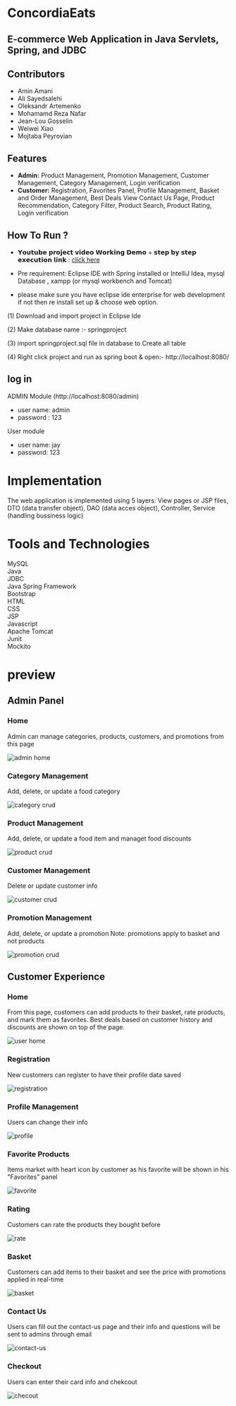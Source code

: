 # ConcordiaEats

## E-commerce Web Application in Java Servlets, Spring, and JDBC

## Contributors

- Amin Amani
- Ali Sayedsalehi
- Oleksandr Artemenko
- Mohamamd Reza Nafar
- Jean-Lou Gosselin
- Weiwei Xiao
- Mojtaba Peyrovian

## Features

- **Admin:** Product Management, Promotion Management, Customer Management, Category Management, Login verification
- **Customer:** Registration, Favorites Panel, Profile Management, Basket and Order Management, Best Deals View
  Contact Us Page, Product Recommendation, Category Filter, Product Search, Product Rating, Login verification

## How To Run ?

- 𝗬𝗼𝘂𝘁𝘂𝗯𝗲 𝗽𝗿𝗼𝗷𝗲𝗰𝘁 𝘃𝗶𝗱𝗲𝗼 𝗪𝗼𝗿𝗸𝗶𝗻𝗴 𝗗𝗲𝗺𝗼 + 𝘀𝘁𝗲𝗽 𝗯𝘆 𝘀𝘁𝗲𝗽 𝗲𝘅𝗲𝗰𝘂𝘁𝗶𝗼𝗻 𝗹𝗶𝗻𝗸 : [ click here ](https://youtu.be/c6WWdINWSlI)

- Pre requirement: Eclipse IDE with Spring installed or IntelliJ Idea, mysql Database , xampp (or mysql workbench and Tomcat)

- please make sure you have eclipse ide enterprise for web development if not then re install set up & choose web option.

(1) Download and import project in Eclipse Ide

(2) Make database name :- springproject

(3) import springproject.sql file in database to Create all table

(4) Right click project and run as spring boot & open:- http://localhost:8080/

## log in

ADMIN Module (http://localhost:8080/admin)

- user name: admin
- password : 123

User module

- user name: jay
- password: 123

# Implementation

The web application is implemented using 5 layers: View pages or JSP files, DTO (data transfer object), DAO (data acces object), Controller, Service (handling bussiness logic)

# Tools and Technologies

MySQL  
Java  
JDBC  
Java Spring Framework  
Bootstrap  
HTML  
CSS  
JSP  
Javascript  
Apache Tomcat  
Junit  
Mockito

# preview

## Admin Panel

### Home

Admin can manage categories, products, customers, and promotions from this page

![admin home](images/admin-home.png)

### Category Management

Add, delete, or update a food category

![category crud](images/category-crud.png)

### Product Management

Add, delete, or update a food item and managet food discounts

![product crud](images/product-crud.png)

### Customer Management

Delete or update customer info

![customer crud](images/customer-crud.png)

### Promotion Management

Add, delete, or update a promotion
Note: promotions apply to basket and not products

![promotion crud](images/promotion-crud.png)

## Customer Experience

### Home

From this page, customers can add products to their basket, rate products, and mark them as favorites. Best deals based on customer history and discounts are shown on top of the page.

![user home](images/user-home.png)

### Registration

New customers can register to have their profile data saved

![registration](images/registration.png)

### Profile Management

Users can change their info

![profile](images/profile.png)

### Favorite Products

Items market with heart icon by customer as his favorite will be shown in his "Favorites" panel

![favorite](images/favorite.png)

### Rating

Customers can rate the products they bought before

![rate](images/rate.png)

### Basket

Customers can add items to their basket and see the price with promotions applied in real-time

![basket](images/basket.png)

### Contact Us

Users can fill out the contact-us page and their info and questions will be sent to admins through email

![contact-us](images/contact-us.png)

### Checkout

Users can enter their card info and chekcout

![checout](images/checkout.png)
